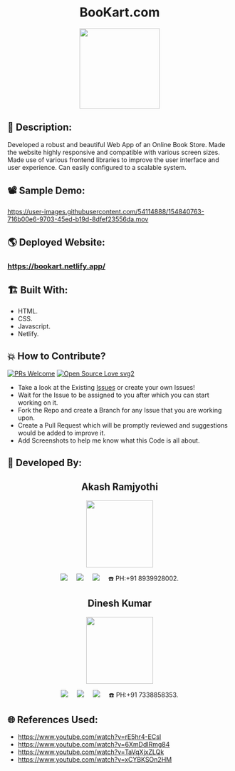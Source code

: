 <h1 align="center">BooKart.com</h1>

<p align="center">
<img src="https://user-images.githubusercontent.com/54114888/154107127-b4173623-45e7-4f2f-b821-e6f70034ffec.png" width="180" height="180">
</p>

## 📜 Description:
Developed a robust and beautiful Web App of an Online Book Store. Made the website highly responsive and compatible with various screen sizes. Made use of various frontend libraries to improve the user interface and user experience. Can easily configured to a scalable system.

## 📽 Sample Demo:
https://user-images.githubusercontent.com/54114888/154840763-716b00e6-9703-45ed-b19d-8dfef23556da.mov

## 🌎 Deployed Website:
### https://bookart.netlify.app/

## 🏗 Built With:
 - HTML.
 - CSS.
 - Javascript.
 - Netlify.

## 💥 How to Contribute?

[![PRs Welcome](https://img.shields.io/badge/PRs-welcome-brightgreen.svg?style=flat-square)](http://makeapullrequest.com)
[![Open Source Love svg2](https://badges.frapsoft.com/os/v2/open-source.svg?v=103)](https://github.com/ellerbrock/open-source-badges/) 

- Take a look at the Existing [Issues](https://github.com/Akash-Ramjyothi/BooKart.com/issues) or create your own Issues!
- Wait for the Issue to be assigned to you after which you can start working on it.
- Fork the Repo and create a Branch for any Issue that you are working upon.
- Create a Pull Request which will be promptly reviewed and suggestions would be added to improve it.
- Add Screenshots to help me know what this Code is all about.

## 👦 Developed By:
<h2 align="center">Akash Ramjyothi</h2>
<p align="center">
  <a href="https://github.com/Akash-Ramjyothi"><img src="https://avatars.githubusercontent.com/u/54114888?v=4" width=150px height=150px /></a> 
    
<p align="center">
  <a target="_blank"href="https://www.linkedin.com/in/akash-ramjyothi/"><img src="https://img.shields.io/badge/linkedin-%230077B5.svg?&style=for-the-badge&logo=linkedin&logoColor=white" /></a>&nbsp;&nbsp;&nbsp;&nbsp;
  <a href="mailto:akash.ramjyothi@gmail.com?subject=Hello%20Akash,%20From%20Github"><img src="https://img.shields.io/badge/gmail-%23D14836.svg?&style=for-the-badge&logo=gmail&logoColor=white" /></a>&nbsp;&nbsp;&nbsp;&nbsp;
  <a href="https://www.instagram.com/akash.ramjyothi/"><img src="https://img.shields.io/badge/instagram-%23D14836.svg?&style=for-the-badge&logo=instagram&logoColor=pink" /></a>&nbsp;&nbsp;&nbsp;&nbsp;
  ☎️ PH:+91 8939928002.
</p>

<h2 align="center">Dinesh Kumar</h2>
<p align="center">
  <a href="https://github.com/Dineshkumar013"><img src="https://avatars.githubusercontent.com/u/60866104?v=4" width=150px height=150px /></a> 
    
<p align="center">
  <a target="_blank"href="https://www.linkedin.com/in/dk013//"><img src="https://img.shields.io/badge/linkedin-%230077B5.svg?&style=for-the-badge&logo=linkedin&logoColor=white" /></a>&nbsp;&nbsp;&nbsp;&nbsp;
  <a href="mailto:dineshkumarr013@gmail.com?subject=Hello%20Akash,%20From%20Github"><img src="https://img.shields.io/badge/gmail-%23D14836.svg?&style=for-the-badge&logo=gmail&logoColor=white" /></a>&nbsp;&nbsp;&nbsp;&nbsp;
  <a href="https://www.instagram.com/a._.powerful_alter_ego/"><img src="https://img.shields.io/badge/instagram-%23D14836.svg?&style=for-the-badge&logo=instagram&logoColor=pink" /></a>&nbsp;&nbsp;&nbsp;&nbsp;
  ☎️ PH:+91 7338858353.
</p>

## 🌐 References Used:
- https://www.youtube.com/watch?v=rE5hr4-ECsI
- https://www.youtube.com/watch?v=6XmDdIRmg84
- https://www.youtube.com/watch?v=TaVqXjxZLQk
- https://www.youtube.com/watch?v=xCYBKSOn2HM
